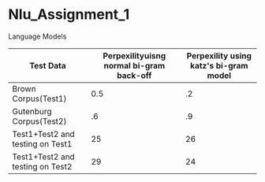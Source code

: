 # Nlu_Assignment_1
Language Models

|Test Data|Perpexilityuisng normal bi-gram back-off|Perpexility using katz's bi-gram model|
|---------|----------------------------------------|--------------------------------------|
|Brown Corpus(Test1)|0.5|.2|
|Gutenburg Corpus(Test2)|.6|.9|
|Test1+Test2 and testing on Test1|25|26|
|Test1+Test2 and testing on Test2|29|24|
